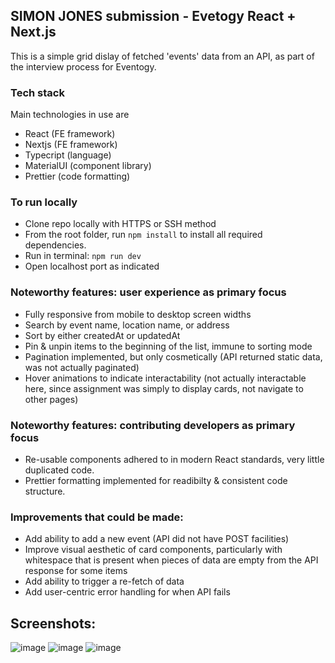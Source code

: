 ## SIMON JONES submission - Evetogy React + Next.js
This is a simple grid dislay of fetched 'events' data from an API, as part of the interview process for Eventogy.

### Tech stack
Main technologies in use are
- React (FE framework)
- Nextjs (FE framework)
- Typecript (language)
- MaterialUI (component library)
- Prettier (code formatting)

### To run locally
- Clone repo locally with HTTPS or SSH method
- From the root folder, run `npm install` to install all required dependencies.
- Run in terminal: `npm run dev`
- Open localhost port as indicated


### Noteworthy features: user experience as primary focus
- Fully responsive from mobile to desktop screen widths
- Search by event name, location name, or address
- Sort by either createdAt or updatedAt
- Pin & unpin items to the beginning of the list, immune to sorting mode
- Pagination implemented, but only cosmetically (API returned static data, was not actually paginated)
- Hover animations to indicate interactability (not actually interactable here, since assignment was simply to display cards, not navigate to other pages)

### Noteworthy features: contributing developers as primary focus
- Re-usable components adhered to in modern React standards, very little duplicated code.
- Prettier formatting implemented for readibilty & consistent code structure.

### Improvements that could be made:
- Add ability to add a new event (API did not have POST facilities)
- Improve visual aesthetic of card components, particularly with whitespace that is present when pieces of data are empty from the API response for some items
- Add ability to trigger a re-fetch of data
- Add user-centric error handling for when API fails


## Screenshots:
![image](https://github.com/user-attachments/assets/662ff9d3-e84f-4feb-854f-6863c261cdd0)
![image](https://github.com/user-attachments/assets/b84c6871-5fe2-434e-8a41-68ea7f04b65c)
![image](https://github.com/user-attachments/assets/f8d75647-52ce-4cd7-a731-7c3cd46fd395)



